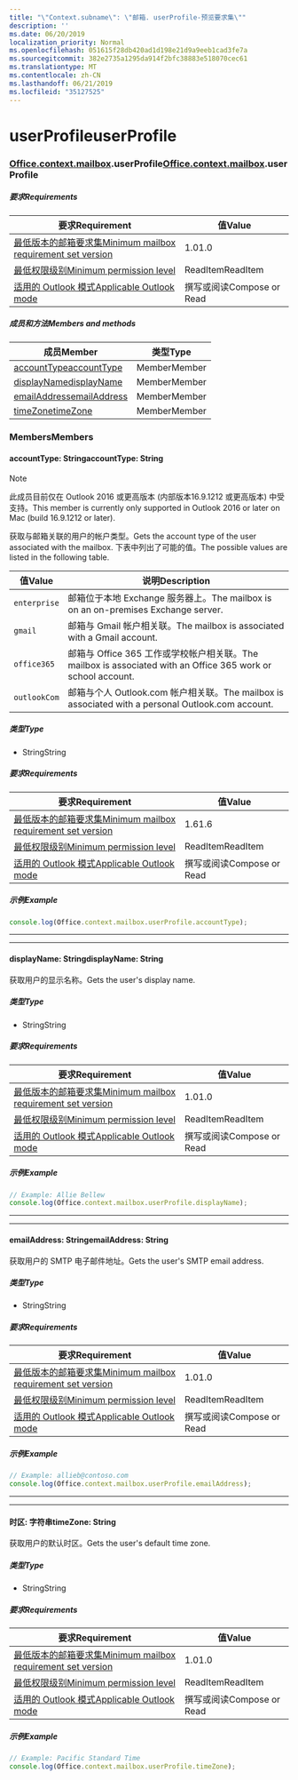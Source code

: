 ```yaml
---
title: "\"Context.subname\": \"邮箱. userProfile-预览要求集\""
description: ''
ms.date: 06/20/2019
localization_priority: Normal
ms.openlocfilehash: 051615f28db420ad1d198e21d9a9eeb1cad3fe7a
ms.sourcegitcommit: 382e2735a1295da914f2bfc38883e518070cec61
ms.translationtype: MT
ms.contentlocale: zh-CN
ms.lasthandoff: 06/21/2019
ms.locfileid: "35127525"
---
```

# <a name="userprofile"></a><span data-ttu-id="83b05-102">userProfile</span><span class="sxs-lookup"><span data-stu-id="83b05-102">userProfile</span></span>

### <a name="officeofficemdcontextofficecontextmdmailboxofficecontextmailboxmduserprofile"></a><span data-ttu-id="83b05-103">[Office](Office.md)[.context](Office.context.md)[.mailbox](Office.context.mailbox.md).userProfile</span><span class="sxs-lookup"><span data-stu-id="83b05-103">[Office](Office.md)[.context](Office.context.md)[.mailbox](Office.context.mailbox.md).userProfile</span></span>

##### <a name="requirements"></a><span data-ttu-id="83b05-104">要求</span><span class="sxs-lookup"><span data-stu-id="83b05-104">Requirements</span></span>

|<span data-ttu-id="83b05-105">要求</span><span class="sxs-lookup"><span data-stu-id="83b05-105">Requirement</span></span>| <span data-ttu-id="83b05-106">值</span><span class="sxs-lookup"><span data-stu-id="83b05-106">Value</span></span>|
|---|---|
|[<span data-ttu-id="83b05-107">最低版本的邮箱要求集</span><span class="sxs-lookup"><span data-stu-id="83b05-107">Minimum mailbox requirement set version</span></span>](/office/dev/add-ins/reference/requirement-sets/outlook-api-requirement-sets)| <span data-ttu-id="83b05-108">1.0</span><span class="sxs-lookup"><span data-stu-id="83b05-108">1.0</span></span>|
|[<span data-ttu-id="83b05-109">最低权限级别</span><span class="sxs-lookup"><span data-stu-id="83b05-109">Minimum permission level</span></span>](/outlook/add-ins/understanding-outlook-add-in-permissions)| <span data-ttu-id="83b05-110">ReadItem</span><span class="sxs-lookup"><span data-stu-id="83b05-110">ReadItem</span></span>|
|[<span data-ttu-id="83b05-111">适用的 Outlook 模式</span><span class="sxs-lookup"><span data-stu-id="83b05-111">Applicable Outlook mode</span></span>](/outlook/add-ins/#extension-points)| <span data-ttu-id="83b05-112">撰写或阅读</span><span class="sxs-lookup"><span data-stu-id="83b05-112">Compose or Read</span></span>|

##### <a name="members-and-methods"></a><span data-ttu-id="83b05-113">成员和方法</span><span class="sxs-lookup"><span data-stu-id="83b05-113">Members and methods</span></span>

| <span data-ttu-id="83b05-114">成员</span><span class="sxs-lookup"><span data-stu-id="83b05-114">Member</span></span> | <span data-ttu-id="83b05-115">类型</span><span class="sxs-lookup"><span data-stu-id="83b05-115">Type</span></span> |
|--------|------|
| [<span data-ttu-id="83b05-116">accountType</span><span class="sxs-lookup"><span data-stu-id="83b05-116">accountType</span></span>](#accounttype-string) | <span data-ttu-id="83b05-117">Member</span><span class="sxs-lookup"><span data-stu-id="83b05-117">Member</span></span> |
| [<span data-ttu-id="83b05-118">displayName</span><span class="sxs-lookup"><span data-stu-id="83b05-118">displayName</span></span>](#displayname-string) | <span data-ttu-id="83b05-119">Member</span><span class="sxs-lookup"><span data-stu-id="83b05-119">Member</span></span> |
| [<span data-ttu-id="83b05-120">emailAddress</span><span class="sxs-lookup"><span data-stu-id="83b05-120">emailAddress</span></span>](#emailaddress-string) | <span data-ttu-id="83b05-121">Member</span><span class="sxs-lookup"><span data-stu-id="83b05-121">Member</span></span> |
| [<span data-ttu-id="83b05-122">timeZone</span><span class="sxs-lookup"><span data-stu-id="83b05-122">timeZone</span></span>](#timezone-string) | <span data-ttu-id="83b05-123">Member</span><span class="sxs-lookup"><span data-stu-id="83b05-123">Member</span></span> |

### <a name="members"></a><span data-ttu-id="83b05-124">Members</span><span class="sxs-lookup"><span data-stu-id="83b05-124">Members</span></span>

#### <a name="accounttype-string"></a><span data-ttu-id="83b05-125">accountType: String</span><span class="sxs-lookup"><span data-stu-id="83b05-125">accountType: String</span></span>

> [!NOTE]
> <span data-ttu-id="83b05-126">此成员目前仅在 Outlook 2016 或更高版本 (内部版本16.9.1212 或更高版本) 中受支持。</span><span class="sxs-lookup"><span data-stu-id="83b05-126">This member is currently only supported in Outlook 2016 or later on Mac (build 16.9.1212 or later).</span></span>

<span data-ttu-id="83b05-127">获取与邮箱关联的用户的帐户类型。</span><span class="sxs-lookup"><span data-stu-id="83b05-127">Gets the account type of the user associated with the mailbox.</span></span> <span data-ttu-id="83b05-128">下表中列出了可能的值。</span><span class="sxs-lookup"><span data-stu-id="83b05-128">The possible values are listed in the following table.</span></span>

| <span data-ttu-id="83b05-129">值</span><span class="sxs-lookup"><span data-stu-id="83b05-129">Value</span></span> | <span data-ttu-id="83b05-130">说明</span><span class="sxs-lookup"><span data-stu-id="83b05-130">Description</span></span> |
|-------|-------------|
| `enterprise` | <span data-ttu-id="83b05-131">邮箱位于本地 Exchange 服务器上。</span><span class="sxs-lookup"><span data-stu-id="83b05-131">The mailbox is on an on-premises Exchange server.</span></span> |
| `gmail` | <span data-ttu-id="83b05-132">邮箱与 Gmail 帐户相关联。</span><span class="sxs-lookup"><span data-stu-id="83b05-132">The mailbox is associated with a Gmail account.</span></span> |
| `office365` | <span data-ttu-id="83b05-133">邮箱与 Office 365 工作或学校帐户相关联。</span><span class="sxs-lookup"><span data-stu-id="83b05-133">The mailbox is associated with an Office 365 work or school account.</span></span> |
| `outlookCom` | <span data-ttu-id="83b05-134">邮箱与个人 Outlook.com 帐户相关联。</span><span class="sxs-lookup"><span data-stu-id="83b05-134">The mailbox is associated with a personal Outlook.com account.</span></span> |

##### <a name="type"></a><span data-ttu-id="83b05-135">类型</span><span class="sxs-lookup"><span data-stu-id="83b05-135">Type</span></span>

*   <span data-ttu-id="83b05-136">String</span><span class="sxs-lookup"><span data-stu-id="83b05-136">String</span></span>

##### <a name="requirements"></a><span data-ttu-id="83b05-137">要求</span><span class="sxs-lookup"><span data-stu-id="83b05-137">Requirements</span></span>

|<span data-ttu-id="83b05-138">要求</span><span class="sxs-lookup"><span data-stu-id="83b05-138">Requirement</span></span>| <span data-ttu-id="83b05-139">值</span><span class="sxs-lookup"><span data-stu-id="83b05-139">Value</span></span>|
|---|---|
|[<span data-ttu-id="83b05-140">最低版本的邮箱要求集</span><span class="sxs-lookup"><span data-stu-id="83b05-140">Minimum mailbox requirement set version</span></span>](/office/dev/add-ins/reference/requirement-sets/outlook-api-requirement-sets)| <span data-ttu-id="83b05-141">1.6</span><span class="sxs-lookup"><span data-stu-id="83b05-141">1.6</span></span> |
|[<span data-ttu-id="83b05-142">最低权限级别</span><span class="sxs-lookup"><span data-stu-id="83b05-142">Minimum permission level</span></span>](/outlook/add-ins/understanding-outlook-add-in-permissions)| <span data-ttu-id="83b05-143">ReadItem</span><span class="sxs-lookup"><span data-stu-id="83b05-143">ReadItem</span></span>|
|[<span data-ttu-id="83b05-144">适用的 Outlook 模式</span><span class="sxs-lookup"><span data-stu-id="83b05-144">Applicable Outlook mode</span></span>](/outlook/add-ins/#extension-points)| <span data-ttu-id="83b05-145">撰写或阅读</span><span class="sxs-lookup"><span data-stu-id="83b05-145">Compose or Read</span></span>|

##### <a name="example"></a><span data-ttu-id="83b05-146">示例</span><span class="sxs-lookup"><span data-stu-id="83b05-146">Example</span></span>

```javascript
console.log(Office.context.mailbox.userProfile.accountType);
```

---
---

#### <a name="displayname-string"></a><span data-ttu-id="83b05-147">displayName: String</span><span class="sxs-lookup"><span data-stu-id="83b05-147">displayName: String</span></span>

<span data-ttu-id="83b05-148">获取用户的显示名称。</span><span class="sxs-lookup"><span data-stu-id="83b05-148">Gets the user's display name.</span></span>

##### <a name="type"></a><span data-ttu-id="83b05-149">类型</span><span class="sxs-lookup"><span data-stu-id="83b05-149">Type</span></span>

*   <span data-ttu-id="83b05-150">String</span><span class="sxs-lookup"><span data-stu-id="83b05-150">String</span></span>

##### <a name="requirements"></a><span data-ttu-id="83b05-151">要求</span><span class="sxs-lookup"><span data-stu-id="83b05-151">Requirements</span></span>

|<span data-ttu-id="83b05-152">要求</span><span class="sxs-lookup"><span data-stu-id="83b05-152">Requirement</span></span>| <span data-ttu-id="83b05-153">值</span><span class="sxs-lookup"><span data-stu-id="83b05-153">Value</span></span>|
|---|---|
|[<span data-ttu-id="83b05-154">最低版本的邮箱要求集</span><span class="sxs-lookup"><span data-stu-id="83b05-154">Minimum mailbox requirement set version</span></span>](/office/dev/add-ins/reference/requirement-sets/outlook-api-requirement-sets)| <span data-ttu-id="83b05-155">1.0</span><span class="sxs-lookup"><span data-stu-id="83b05-155">1.0</span></span>|
|[<span data-ttu-id="83b05-156">最低权限级别</span><span class="sxs-lookup"><span data-stu-id="83b05-156">Minimum permission level</span></span>](/outlook/add-ins/understanding-outlook-add-in-permissions)| <span data-ttu-id="83b05-157">ReadItem</span><span class="sxs-lookup"><span data-stu-id="83b05-157">ReadItem</span></span>|
|[<span data-ttu-id="83b05-158">适用的 Outlook 模式</span><span class="sxs-lookup"><span data-stu-id="83b05-158">Applicable Outlook mode</span></span>](/outlook/add-ins/#extension-points)| <span data-ttu-id="83b05-159">撰写或阅读</span><span class="sxs-lookup"><span data-stu-id="83b05-159">Compose or Read</span></span>|

##### <a name="example"></a><span data-ttu-id="83b05-160">示例</span><span class="sxs-lookup"><span data-stu-id="83b05-160">Example</span></span>

```javascript
// Example: Allie Bellew
console.log(Office.context.mailbox.userProfile.displayName);
```

---
---

#### <a name="emailaddress-string"></a><span data-ttu-id="83b05-161">emailAddress: String</span><span class="sxs-lookup"><span data-stu-id="83b05-161">emailAddress: String</span></span>

<span data-ttu-id="83b05-162">获取用户的 SMTP 电子邮件地址。</span><span class="sxs-lookup"><span data-stu-id="83b05-162">Gets the user's SMTP email address.</span></span>

##### <a name="type"></a><span data-ttu-id="83b05-163">类型</span><span class="sxs-lookup"><span data-stu-id="83b05-163">Type</span></span>

*   <span data-ttu-id="83b05-164">String</span><span class="sxs-lookup"><span data-stu-id="83b05-164">String</span></span>

##### <a name="requirements"></a><span data-ttu-id="83b05-165">要求</span><span class="sxs-lookup"><span data-stu-id="83b05-165">Requirements</span></span>

|<span data-ttu-id="83b05-166">要求</span><span class="sxs-lookup"><span data-stu-id="83b05-166">Requirement</span></span>| <span data-ttu-id="83b05-167">值</span><span class="sxs-lookup"><span data-stu-id="83b05-167">Value</span></span>|
|---|---|
|[<span data-ttu-id="83b05-168">最低版本的邮箱要求集</span><span class="sxs-lookup"><span data-stu-id="83b05-168">Minimum mailbox requirement set version</span></span>](/office/dev/add-ins/reference/requirement-sets/outlook-api-requirement-sets)| <span data-ttu-id="83b05-169">1.0</span><span class="sxs-lookup"><span data-stu-id="83b05-169">1.0</span></span>|
|[<span data-ttu-id="83b05-170">最低权限级别</span><span class="sxs-lookup"><span data-stu-id="83b05-170">Minimum permission level</span></span>](/outlook/add-ins/understanding-outlook-add-in-permissions)| <span data-ttu-id="83b05-171">ReadItem</span><span class="sxs-lookup"><span data-stu-id="83b05-171">ReadItem</span></span>|
|[<span data-ttu-id="83b05-172">适用的 Outlook 模式</span><span class="sxs-lookup"><span data-stu-id="83b05-172">Applicable Outlook mode</span></span>](/outlook/add-ins/#extension-points)| <span data-ttu-id="83b05-173">撰写或阅读</span><span class="sxs-lookup"><span data-stu-id="83b05-173">Compose or Read</span></span>|

##### <a name="example"></a><span data-ttu-id="83b05-174">示例</span><span class="sxs-lookup"><span data-stu-id="83b05-174">Example</span></span>

```javascript
// Example: allieb@contoso.com
console.log(Office.context.mailbox.userProfile.emailAddress);
```

---
---

#### <a name="timezone-string"></a><span data-ttu-id="83b05-175">时区: 字符串</span><span class="sxs-lookup"><span data-stu-id="83b05-175">timeZone: String</span></span>

<span data-ttu-id="83b05-176">获取用户的默认时区。</span><span class="sxs-lookup"><span data-stu-id="83b05-176">Gets the user's default time zone.</span></span>

##### <a name="type"></a><span data-ttu-id="83b05-177">类型</span><span class="sxs-lookup"><span data-stu-id="83b05-177">Type</span></span>

*   <span data-ttu-id="83b05-178">String</span><span class="sxs-lookup"><span data-stu-id="83b05-178">String</span></span>

##### <a name="requirements"></a><span data-ttu-id="83b05-179">要求</span><span class="sxs-lookup"><span data-stu-id="83b05-179">Requirements</span></span>

|<span data-ttu-id="83b05-180">要求</span><span class="sxs-lookup"><span data-stu-id="83b05-180">Requirement</span></span>| <span data-ttu-id="83b05-181">值</span><span class="sxs-lookup"><span data-stu-id="83b05-181">Value</span></span>|
|---|---|
|[<span data-ttu-id="83b05-182">最低版本的邮箱要求集</span><span class="sxs-lookup"><span data-stu-id="83b05-182">Minimum mailbox requirement set version</span></span>](/office/dev/add-ins/reference/requirement-sets/outlook-api-requirement-sets)| <span data-ttu-id="83b05-183">1.0</span><span class="sxs-lookup"><span data-stu-id="83b05-183">1.0</span></span>|
|[<span data-ttu-id="83b05-184">最低权限级别</span><span class="sxs-lookup"><span data-stu-id="83b05-184">Minimum permission level</span></span>](/outlook/add-ins/understanding-outlook-add-in-permissions)| <span data-ttu-id="83b05-185">ReadItem</span><span class="sxs-lookup"><span data-stu-id="83b05-185">ReadItem</span></span>|
|[<span data-ttu-id="83b05-186">适用的 Outlook 模式</span><span class="sxs-lookup"><span data-stu-id="83b05-186">Applicable Outlook mode</span></span>](/outlook/add-ins/#extension-points)| <span data-ttu-id="83b05-187">撰写或阅读</span><span class="sxs-lookup"><span data-stu-id="83b05-187">Compose or Read</span></span>|

##### <a name="example"></a><span data-ttu-id="83b05-188">示例</span><span class="sxs-lookup"><span data-stu-id="83b05-188">Example</span></span>

```javascript
// Example: Pacific Standard Time
console.log(Office.context.mailbox.userProfile.timeZone);
```
